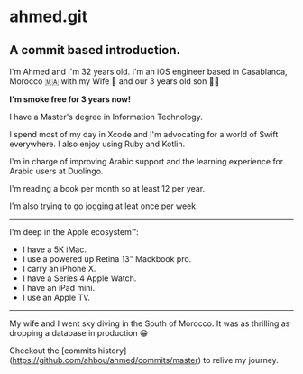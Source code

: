 ahmed.git
======

A commit based introduction.
-------

I'm Ahmed and I'm 32 years old.
I'm an iOS engineer based in Casablanca, Morocco 🇲🇦 with my Wife 💑 and our 3 years old son 👶🏻

**I'm smoke free for 3 years now!**

I have a Master's degree in Information Technology.

I spend most of my day in Xcode and I'm advocating for a world of Swift everywhere.
I also enjoy using Ruby and Kotlin.

I'm in charge of improving Arabic support and the learning experience for Arabic users at Duolingo. 

I'm reading a book per month so at least 12 per year.

I'm also trying to go jogging at leat once per week.

--- 

I'm deep in the Apple ecosystem™:
* I have a 5K iMac.
* I use a powered up Retina 13" Mackbook pro.
* I carry an iPhone X.
* I have a Series 4 Apple Watch.
* I have an iPad mini.
* I use an Apple TV.

---

My wife and I went sky diving in the South of Morocco.
It was as thrilling as dropping a database in production 😁


Checkout the [commits history] (https://github.com/ahbou/ahmed/commits/master) to relive my journey.